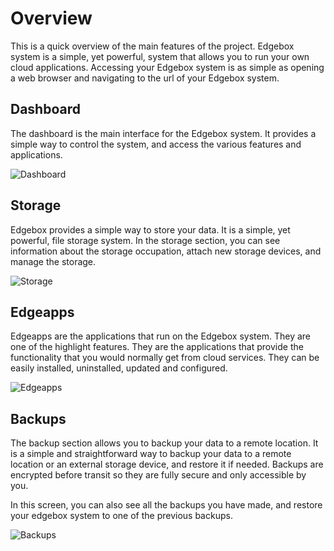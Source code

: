 # Overview

This is a quick overview of the main features of the project. Edgebox system is a simple, yet powerful, system that allows you to run your own cloud applications.
Accessing your Edgebox system is as simple as opening a web browser and navigating to the url of your Edgebox system.

## Dashboard

The dashboard is the main interface for the Edgebox system. It provides a simple way to control the system, and access the various features and applications.

![Dashboard](assets/img/dashboard.png)

## Storage

Edgebox provides a simple way to store your data. It is a simple, yet powerful, file storage system.  In the storage section, you can see information about the storage occupation, attach new storage devices, and manage the storage.

![Storage](assets/img/storage.png)

## Edgeapps

Edgeapps are the applications that run on the Edgebox system. They are one of the highlight features. They are the applications that provide the functionality that you would normally get from cloud services. They can be easily installed, uninstalled, updated and configured.

![Edgeapps](assets/img/edgeapps.png)

## Backups

The backup section allows you to backup your data to a remote location. It is a simple and straightforward way to backup your data to a remote location or an external storage device, and restore it if needed. Backups are encrypted before transit so they are fully secure and only accessible by you.

In this screen, you can also see all the backups you have made, and restore your edgebox system to one of the previous backups.

![Backups](assets/img/backups.png)
